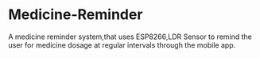 # Medicine-Reminder
A medicine reminder system,that uses ESP8266,LDR Sensor to remind the user for medicine dosage at regular intervals through the mobile app.
